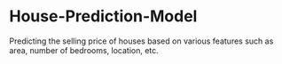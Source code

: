 # House-Prediction-Model
Predicting the selling price of houses based on various features such as area, number of bedrooms, location, etc.
